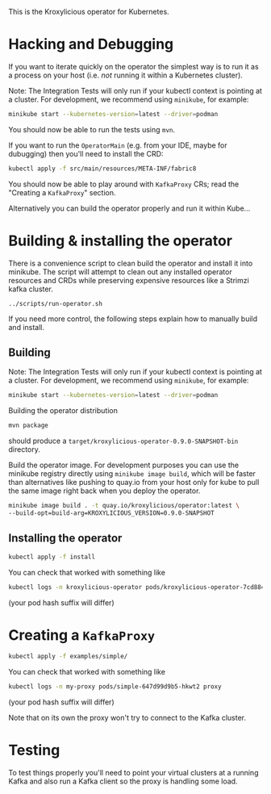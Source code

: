 This is the Kroxylicious operator for Kubernetes.

# Hacking and Debugging

If you want to iterate quickly on the operator the simplest way is to run it as a process on your host (i.e. *not* running it within a Kubernetes cluster).

Note: The Integration Tests will only run if your kubectl context is pointing at a cluster. For development, we recommend using  `minikube`, for example:

```bash
minikube start --kubernetes-version=latest --driver=podman 
````

You should now be able to run the tests using `mvn`.

If you want to run the `OperatorMain` (e.g. from your IDE, maybe for dubugging) then you'll need to install the CRD:

```bash
kubectl apply -f src/main/resources/META-INF/fabric8
```

You should now be able to play around with `KafkaProxy` CRs; read the "Creating a `KafkaProxy`" section.

Alternatively you can build the operator properly and run it within Kube...

# Building & installing the operator

There is a convenience script to clean build the operator and install it into minikube. The script will attempt to clean out any installed operator resources and CRDs
while preserving expensive resources like a Strimzi kafka cluster.

```
../scripts/run-operator.sh
```

If you need more control, the following steps explain how to manually build and install.

## Building

Note: The Integration Tests will only run if your kubectl context is pointing at a cluster. For development, we recommend using  `minikube`, for example:

```bash
minikube start --kubernetes-version=latest --driver=podman 
````

Building the operator distribution

```bash
mvn package
````

should produce a `target/kroxylicious-operator-0.9.0-SNAPSHOT-bin` directory.

Build the operator image. For development purposes you can use the minikube registry directly using `minikube image build`, which will be faster than alternatives like pushing to quay.io from your host only for kube to pull the same image right back when you deploy the operator.

```bash
minikube image build . -t quay.io/kroxylicious/operator:latest \
--build-opt=build-arg=KROXYLICIOUS_VERSION=0.9.0-SNAPSHOT
```

## Installing the operator

```bash
kubectl apply -f install 
```

You can check that worked with something like

```bash
kubectl logs -n kroxylicious-operator pods/kroxylicious-operator-7cd88454c8-fjcxm operator
```

(your pod hash suffix will differ)

# Creating a `KafkaProxy`

```bash
kubectl apply -f examples/simple/
```

You can check that worked with something like

```bash
kubectl logs -n my-proxy pods/simple-647d99d9b5-hkwt2 proxy 
```

(your pod hash suffix will differ)

Note that on its own the proxy won't try to connect to the Kafka cluster.


# Testing

To test things properly you'll need to point your virtual clusters at a running Kafka and also run a Kafka client so the proxy is handling some load.